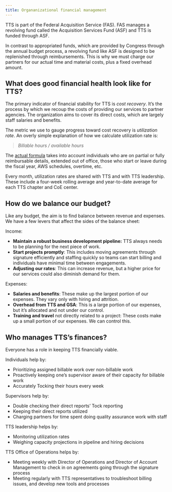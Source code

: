 ```yaml
---
title: Organanizational financial management
---
```


TTS is part of the Federal Acquisition Service (FAS). FAS manages a revolving fund called the Acquisition Services Fund (ASF) and TTS is funded through ASF.

In contrast to appropriated funds, which are provided by Congress through the annual budget process, a revolving fund like ASF is designed to be replenished through reimbursements. This is why we must charge our partners for our actual time and material costs, plus a fixed overhead amount.

## What does good financial health look like for TTS?

The primary indicator of financial stability for TTS is *cost recovery*. It’s the process by which we recoup the costs of providing our services to partner agencies. The organization aims to cover its direct costs, which are largely staff salaries and benefits.

The metric we use to gauge progress toward cost recovery is *utilization rate*. An overly simple explanation of how we calculate utilization rate is:

> *Billable hours / available hours*

The [actual formula](https://docs.google.com/document/d/1R1Z1gf8JtOiBkcff4Chc3XKkKNgNSbYgdOLQLENIYlc/edit) takes into account individuals who are on partial or fully reimbursable details, extended out of office, those who start or leave during the fiscal year, AWS schedules, overtime, etc.

Every month, utilization rates are shared with TTS and with TTS leadership. These include a four-week rolling average and year-to-date average for each TTS chapter and CoE center.

## How do we balance our budget?

Like any budget, the aim is to find balance between revenue and expenses. We have a few levers that affect the sides of the balance sheet:

Income:

- **Maintain a robust business development pipeline:** TTS always needs to be planning for the next piece of work.
- **Start projects promptly**: This includes moving agreements through signature efficiently and staffing quickly so teams can start billing and individuals have minimal time between engagements.
- **Adjusting our rates**: This can increase revenue, but a higher price for our services could also diminish demand for them.

Expenses:

- **Salaries and benefits**: These make up the largest portion of our expenses. They vary only with hiring and attrition.
- **Overhead from TTS and GSA**: This is a large portion of our expenses, but it’s allocated and not under our control.
- **Training and travel** not directly related to a project: These costs make up a small portion of our expenses. We can control this.

## Who manages TTS’s finances?

Everyone has a role in keeping TTS financially viable.

Individuals help by:

- Prioritizing assigned billable work over non-billable work
- Proactively keeping one’s supervisor aware of their capacity for billable work
- Accurately Tocking their hours every week

Supervisors help by:

- Double checking their direct reports’ Tock reporting
- Keeping their direct reports utilized
- Charging partners for time spent doing quality assurance work with staff

TTS leadership helps by:

- Monitoring utilization rates
- Weighing capacity projections in pipeline and hiring decisions

TTS Office of Operations helps by:

- Meeting weekly with Director of Operations and Director of Account Management to check in on agreements going through the signature process
- Meeting regularly with TTS representatives to troubleshoot billing issues, and develop new tools and processes
